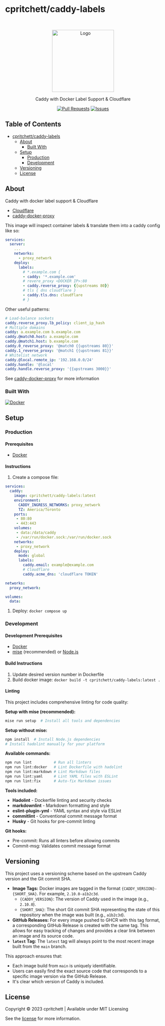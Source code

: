 # cpritchett/caddy-labels

<!-- Header -->
<div id="top" align="center">
  <br />

  <!-- Logo -->
  <img src="https://git.zakscode.com/repo-avatars/e6c86b62a0a3a3183b131dc90ffbbffdf653002d36954748e29dee7a4866350e"
       alt="Logo" width="200" height="200">

  <!-- Description -->
  Caddy with Docker Label Support & Cloudflare

  <!-- Repo badges -->
  [![Pull Requests](https://img.shields.io/github/issues-pr/cpritchett/caddy-labels?style=for-the-badge)](https://github.com/cpritchett/caddy-labels/pulls)
  [![Issues](https://img.shields.io/github/issues/cpritchett/caddy-labels?style=for-the-badge)](https://github.com/cpritchett/caddy-labels/issues)

</div>

## Table of Contents

- [cpritchett/caddy-labels](#top)
  - [About](#about)
    - [Built With](#built-with)
  - [Setup](#setup)
    - [Production](#production)
    - [Development](#development)
  - [Versioning](#versioning)
  - [License](#license)

## About

Caddy with docker label support & Cloudflare

- [Cloudflare](https://github.com/caddy-dns/cloudflare)
- [caddy-docker-proxy](github.com/lucaslorentz/caddy-docker-proxy)

This image will inspect container labels & translate them into a caddy config
like so:

```yml
services:
  server:
    ...
    networks:
      - proxy_network
    deploy:
      labels:
        # *.example.com {
        - caddy: '*.example.com'
        # revere_proxy <DOCKER IP>:80
        - caddy.reverse_proxy: {{upstreams 80}}
        # tls { dns cloudflare }
        - caddy.tls.dns: cloudflare
        # }
```

Other useful patterns:

```yml
# Load-balance sockets
caddy.reverse_proxy.lb_policy: client_ip_hash
# Multiple domains
caddy: a.example.com b.example.com
caddy.@match0.host: a.example.com
caddy.@match1.host: b.example.com
caddy.0_reverse_proxy: '@match0 {{upstreams 80}}'
caddy.1_reverse_proxy: '@match1 {{upstreams 81}}'
# Whitelist network
caddy.@local.remote_ip: '192.168.0.0/24'
caddy.handle: '@local'
caddy.handle.reverse_proxy: '{{upstreams 3000}}'
```

See [caddy-docker-proxy](github.com/lucaslorentz/caddy-docker-proxy) for more information

### Built With

[![Docker](https://img.shields.io/badge/Docker-384d54?style=for-the-badge&logo=docker)](https://docker.com/)

## Setup

### Production

#### Prerequisites

- [Docker](https://docs.docker.com/get-started/get-docker/)

#### Instructions

1. Create a compose file:

```yml
services:
  caddy:
    image: cpritchett/caddy-labels:latest
    environment:
      CADDY_INGRESS_NETWORKS: proxy_network
      TZ: America/Toronto
    ports:
     - 80:80
     - 443:443
    volumes:
     - data:/data/caddy
     - /var/run/docker.sock:/var/run/docker.sock
    networks:
     - proxy_network
    deploy:
      mode: global
      labels:
        caddy.email: example@example.com
        # Cloudflare
        caddy.acme_dns: 'cloudflare TOKEN'

networks:
  proxy_network:

volumes:
  data:
```

1. Deploy: `docker compose up`

### Development

#### Development Prerequisites

- [Docker](https://docs.docker.com/get-started/get-docker/)
- [mise](https://mise.jdx.dev/) (recommended) or
  [Node.js](https://nodejs.org/)

#### Build Instructions

1. Update desired version number in Dockerfile
1. Build docker image: `docker build -t cpritchett/caddy-labels:latest .`

#### Linting

This project includes comprehensive linting for code quality:

**Setup with mise (recommended):**

```bash
mise run setup  # Install all tools and dependencies
```

**Setup without mise:**

```bash
npm install  # Install Node.js dependencies
# Install hadolint manually for your platform
```

**Available commands:**

```bash
npm run lint          # Run all linters
npm run lint:docker   # Lint Dockerfile with hadolint
npm run lint:markdown # Lint Markdown files
npm run lint:yaml     # Lint YAML files with ESLint
npm run lint:fix      # Auto-fix Markdown issues
```

**Tools included:**

- **Hadolint** - Dockerfile linting and security checks
- **markdownlint** - Markdown formatting and style
- **eslint-plugin-yml** - YAML syntax and style via ESLint
- **commitlint** - Conventional commit message format
- **Husky** - Git hooks for pre-commit linting

**Git hooks:**

- Pre-commit: Runs all linters before allowing commits
- Commit-msg: Validates commit message format

## Versioning

This project uses a versioning scheme based on the upstream Caddy version and the Git commit SHA.

- **Image Tags:** Docker images are tagged in the format `{CADDY_VERSION}-{SHORT_SHA}`.
  For example, `2.10.0-a1b2c3d`.
  - `{CADDY_VERSION}`: The version of Caddy used in the image (e.g., `2.10.0`).
  - `{SHORT_SHA}`: The short Git commit SHA representing the state of this repository when the image
    was built (e.g., `a1b2c3d`).
- **GitHub Releases:** For every image pushed to GHCR with this tag format, a corresponding GitHub
  Release is created with the same tag. This allows for easy tracking of changes and provides a
  clear link between an image and its source code.
- **`latest` Tag:** The `latest` tag will always point to the most recent image built from the
  `main` branch.

This approach ensures that:

- Each image build from `main` is uniquely identifiable.
- Users can easily find the exact source code that corresponds to a specific image version via the
  GitHub Release.
- It's clear which version of Caddy is included.

## License

Copyright © 2023 cpritchett | Available under MIT Licensing

See the [license](LICENSE) for more information.
